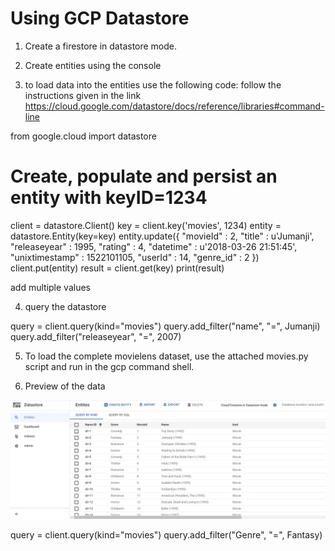 
# Using GCP Datastore

1. Create a firestore in datastore mode.

2. Create entities using the console

3. to load data into the entities use the following code:
follow the instructions given in the link https://cloud.google.com/datastore/docs/reference/libraries#command-line

from google.cloud import datastore
# Create, populate and persist an entity with keyID=1234
client = datastore.Client()
key = client.key('movies', 1234)
entity = datastore.Entity(key=key)
entity.update({
		"movieId" : 2,
		"title" : u'Jumanji',
		"releaseyear" : 1995,
		"rating" : 4,
		"datetime" : u'2018-03-26 21:51:45',
		"unixtimestamp" : 1522101105,
		"userId" : 14,
		"genre_id" : 2
})
client.put(entity)
result = client.get(key)
print(result)


add multiple values

4. query the datastore

query = client.query(kind="movies")
query.add_filter("name", "=", Jumanji)
query.add_filter("releaseyear", "=", 2007)



5. To load the complete movielens dataset, use the attached movies.py script and run in the gcp command shell.

6. Preview of the data

![Datastore screenshot](https://github.com/Sadiya-Dalvi/SDProfile/blob/Main/Images/datastore.jpg)


query = client.query(kind="movies")
query.add_filter("Genre", "=", Fantasy)


